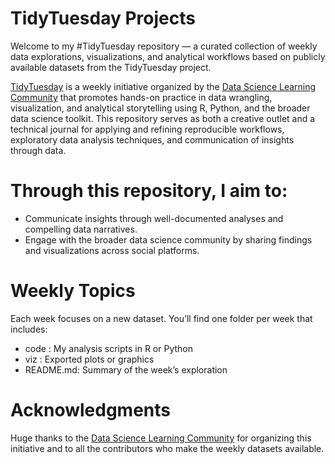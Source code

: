 # TidyTuesday Projects

Welcome to my #TidyTuesday repository — a curated collection of weekly data explorations, visualizations, and analytical workflows based on publicly available datasets from the TidyTuesday project.

[TidyTuesday](https://github.com/rfordatascience/tidytuesday) is a weekly initiative organized by the [Data Science Learning Community](https://dslc.io) that promotes hands-on practice in data wrangling, visualization, and analytical storytelling using R, Python, and the broader data science toolkit. This repository serves as both a creative outlet and a technical journal for applying and refining reproducible workflows, exploratory data analysis techniques, and communication of insights through data.

# Through this repository, I aim to:
- Communicate insights through well-documented analyses and compelling data narratives.
- Engage with the broader data science community by sharing findings and visualizations across social platforms.

# Weekly Topics

Each week focuses on a new dataset. You’ll find one folder per week that includes:

- code : My analysis scripts in R or Python
- viz : Exported plots or graphics
- README.md: Summary of the week’s exploration


# Acknowledgments

Huge thanks to the [Data Science Learning Community](https://dslc.io) for organizing this initiative and to all the contributors who make the weekly datasets available.
